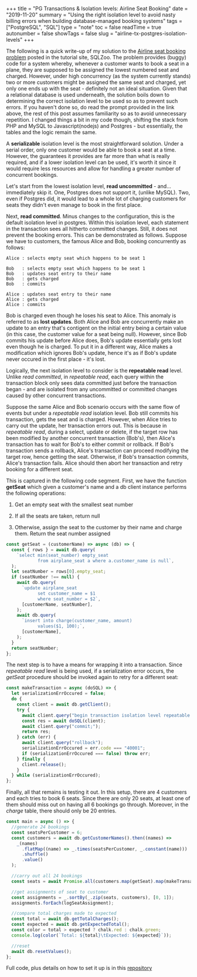 +++
title = "PG Transactions & Isolation levels: Airline Seat Booking"
date = "2019-11-20"
summary = "Using the right isolation level to avoid nasty billing errors when building database-managed booking systems"
tags = ["PostgreSQL", "SQL"]
type = "note"
toc = false
readTime = true
autonumber = false
showTags = false
slug = "airline-tx-postgres-isolation-levels"
+++

The following is a quick write-up of my solution to the
[Airline seat booking problem](https://sqlzoo.net/wiki/Transactions_Airline)
posted in the tutorial site, SQLZoo. The problem provides (buggy) code for a
system whereby, whenever a customer wants to book a seat in a plane, they are
supposed to be assigned the lowest numbered seat and charged. However, under
high concurrency (as the system currently stands) two or more customers might be
assigned the same seat and charged, yet only one ends up with the seat -
definitely not an ideal situation. Given that a relational database is used
underneath, the solution boils down to determining the correct isolation level
to be used so as to prevent such errors. If you haven't done so, do read the
prompt provided in the link above, the rest of this post assumes familiarity so
as to avoid unnecessary repetition. I changed things a bit in my code though,
shifting the stack from PHP and MySQL to Javascript(nodejs) and Postgres - but
essentially, the tables and the logic remain the same.

A **serializable** isolation level is the most straightforward solution. Under a
serial order, only one customer would be able to book a seat at a time. However,
the guarantees it provides are far more than what is really required, and if a
lower isolation level can be used, it's worth it since it would require less
resources and allow for handling a greater number of concurrent bookings.

Let's start from the lowest isolation level, **read uncommitted** - and...
immediately skip it. One, Postgres does not support it, (unlike MySQL). Two,
even if Postgres did, it would lead to a whole lot of charging customers for
seats they didn't even manage to book in the first place.

Next, **read committed**. Minus changes to the configuration, this is the
default isolation level in postgres. Within this isolation level, each statement
in the transaction sees all hitherto committed changes. Still, it does not
prevent the booking errors. This can be demonstrated as follows. Suppose we have
to customers, the famous Alice and Bob, booking concurrently as follows:

```
Alice : selects empty seat which happens to be seat 1

Bob   : selects empty seat which happens to be seat 1
Bob   : updates seat entry to their name
Bob   : gets charged
Bob   : commits

Alice : updates seat entry to their name
Alice : gets charged
Alice : commits
```

Bob is charged even though he loses his seat to Alice. This anomaly is referred
to as **lost updates**. Both Alice and Bob are concurrently make an update to an
entry that's contigent on the initial entry being a certain value (in this case,
the customer value for a seat being null). However, since Bob commits his update
before Alice does, Bob's update essentially gets lost even though he is charged.
To put it in a different way, Alice makes a modification which ignores Bob's
update, hence it's as if Bob's update never occured in the first place - it's
lost.

Logically, the next isolation level to consider is the **repeatable read**
level. Unlike _read committed_, in _repeatable read_, each query within the
transaction block only sees data committed just before the transaction began -
and are isolated from any uncommitted or committed changes caused by other
concurrent transactions.

Suppose the same Alice and Bob scenario occurs with the same flow of events but
under a _repeatable read_ isolation level. Bob still commits his transaction,
gets the seat and is charged. However, when Alice tries to carry out the update,
her transaction errors out. This is because in _repeatable read_, during a
select, update or delete, if the target row has been modified by another
concurrent transaction (Bob's), then Alice's transaction has to wait for Bob's
to either commit or rollback. If Bob's transaction sends a rollback, Alice's
transaction can proceed modifying the target row, hence getting the seat.
Otherwise, if Bob's transaction commits, Alice's transaction fails. Alice should
then abort her transaction and retry booking for a different seat.

This is captured in the following code segment. First, we have the function
**getSeat** which given a customer's name and a db client instance performs the
following operations:

1. Get an empty seat with the smallest seat number

2. If all the seats are taken, return null

3. Otherwise, assign the seat to the customer by their name and charge them.
   Return the seat number assigned

```javascript
const getSeat = (customerName) => async (db) => {
  const { rows } = await db.query(
    `select min(seat_number) empty_seat 
            from airplane_seat a where a.customer_name is null`,
  );
  let seatNumber = rows[0].empty_seat;
  if (seatNumber !== null) {
    await db.query(
      `update airplane_seat
            set customer_name = $1 
            where seat_number = $2`,
      [customerName, seatNumber],
    );
    await db.query(
      `insert into charge(customer_name, amount)
            values($1, 100);`,
      [customerName],
    );
  }
  return seatNumber;
};
```

The next step is to have a means for wrapping it into a transaction. Since
_repeatable read_ level is being used, if a serialization error occurs, the
_getSeat_ procedure should be invoked again to retry for a different seat:

```javascript
const makeTransaction = async (doSQL) => {
  let serializationErrOccured = false;
  do {
    const client = await db.getClient();
    try {
      await client.query("begin transaction isolation level repeatable read");
      const res = await doSQL(client);
      await client.query("commit;");
      return res;
    } catch (err) {
      await client.query("rollback");
      serializationErrOccured = err.code === "40001";
      if (serializationErrOccured === false) throw err;
    } finally {
      client.release();
    }
  } while (serializationErrOccured);
};
```

Finally, all that remains is testing it out. In this setup, there are 4
customers and each tries to book 6 seats. Since there are only 20 seats, at
least one of them should miss out on having all 6 bookings go through. Moreover,
in the _charge_ table, there should only be 20 entries.

```javascript
const main = async () => {
  //generate 24 bookings
  const seatsPerCustomer = 6;
  const customers = await db.getCustomerNames().then((names) =>
    _(names)
      .flatMap((name) => _.times(seatsPerCustomer, _.constant(name)))
      .shuffle()
      .value()
  );

  //carry out all 24 bookings
  const seats = await Promise.all(customers.map(getSeat).map(makeTransaction));

  //get assignments of seat to customer
  const assignments = _.sortBy(_.zip(seats, customers), [0, 1]);
  assignments.forEach(logSeatAssignment);

  //compare total charges made to expected
  const total = await db.getTotalCharges();
  const expected = await db.getExpectedTotal();
  const color = total > expected ? chalk.red : chalk.green;
  console.log(color(`Total: ${total}\tExpected: ${expected}`));

  //reset
  await db.resetValues();
};
```

Full code, plus details on how to set it up is in this
[repository](https://github.com/nagamocha3000/airline_transactions_sqlzoo)
